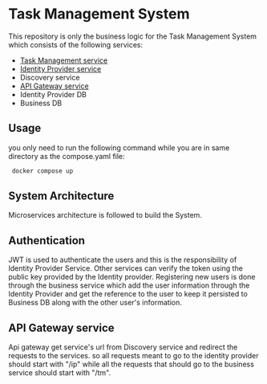 # Task Management System
This repository is only the business logic for the Task Management System which consists of the following services:
- [Task Management service](https://github.com/KawaMamo/task-management.git)
- [Identity Provider service](https://github.com/KawaMamo/Identity-provider-TM.git)
- Discovery service
- [API Gateway service](https://github.com/KawaMamo/tm-gateway.git)
- Identity Provider DB
- Business DB
## Usage
you only need to run the following command while you are in same directory as the compose.yaml file:
```bash
 docker compose up
 ```
## System Architecture
Microservices architecture is followed to build the System.

## Authentication
JWT is used to authenticate the users and this is the responsibility of Identity Provider Service.
Other services can verify the token using the public key provided by the Identity provider. Registering new users is done through the business service
which add the user information through the Identity Provider and get the reference to the user to keep it persisted to Business DB along with the other user's information.

## API Gateway service
Api gateway get service's url from Discovery service and redirect the requests to the services. so all requests meant to go to the identity provider should start with "/ip" 
while all the requests that should go to the business service should start with "/tm".



